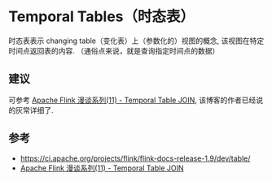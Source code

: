 # Temporal Tables（时态表）
时态表表示 changing table（变化表）上（参数化的）视图的概念, 该视图在特定时间点返回表的内容.
（通俗点来说，就是查询指定时间点的数据）

## 建议
可参考 [Apache Flink 漫谈系列(11) - Temporal Table JOIN](https://blog.csdn.net/xxscj/article/details/85049045), 该博客的作者已经说的灰常详细了.

## 参考
* <https://ci.apache.org/projects/flink/flink-docs-release-1.9/dev/table/>
* [Apache Flink 漫谈系列(11) - Temporal Table JOIN](https://blog.csdn.net/xxscj/article/details/85049045)